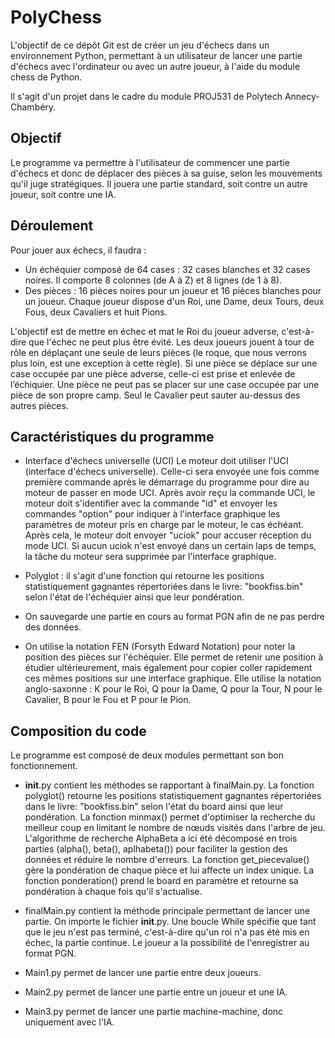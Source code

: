 # PolyChess

L'objectif de ce dépôt Git est de créer un jeu d'échecs dans un environnement Python, permettant à un utilisateur de lancer une partie d'échecs avec l'ordinateur ou avec un autre joueur, à l'aide du module chess de Python.

Il s'agit d'un projet dans le cadre du module PROJ531 de Polytech Annecy-Chambéry.


## Objectif
Le programme va permettre à l'utilisateur de commencer une partie d'échecs et donc de déplacer des pièces à sa guise, selon les mouvements qu'il juge stratégiques. Il jouera une partie standard, soit contre un autre joueur, soit contre une IA.

## Déroulement
Pour jouer aux échecs, il faudra :
- Un échéquier composé de 64 cases : 32 cases blanches et 32 cases noires. Il comporte 8 colonnes (de A à Z) et 8 lignes (de 1 à 8).
- Des pièces : 16 pièces noires pour un joueur et 16 pièces blanches pour un joueur. Chaque joueur dispose d'un Roi, une Dame, deux Tours, deux Fous, deux Cavaliers et huit Pions.

L'objectif est de mettre en échec et mat le Roi du joueur adverse, c'est-à-dire que l'échec ne peut plus être évité. Les deux joueurs jouent à tour de rôle en déplaçant une seule de leurs pièces  (le roque, que nous verrons plus loin, est une exception à cette règle). Si une pièce se déplace sur une case occupée par une pièce adverse, celle-ci est prise et enlevée de l’échiquier. Une pièce ne peut pas se placer sur une case occupée par une pièce de son propre camp. Seul le Cavalier peut sauter au-dessus des autres pièces.

## Caractéristiques du programme

- Interface d'échecs universelle (UCI)
Le moteur doit utiliser l'UCI (interface d'échecs universelle). Celle-ci sera envoyée une fois comme première commande après le démarrage du programme pour dire au moteur de passer en mode UCI. Après avoir reçu la commande UCI, le moteur doit s'identifier avec la commande "id" et envoyer les commandes "option" pour indiquer à l'interface graphique les paramètres de moteur pris en charge par le moteur, le cas échéant. Après cela, le moteur doit envoyer "uciok" pour accuser réception du mode UCI. Si aucun uciok n'est envoyé dans un certain laps de temps, la tâche du moteur sera supprimée par l'interface graphique.

- Polyglot : il s'agit d'une fonction qui retourne les positions statistiquement gagnantes répertoriées dans le livre: "bookfiss.bin" selon l'état de l'échéquier ainsi que leur pondération.

- On sauvegarde  une partie en cours au format PGN afin de ne pas perdre des données.

- On utilise la notation FEN (Forsyth Edward Notation) pour noter la position des pièces sur l'échéquier. Elle permet de retenir une position à étudier ultérieurement, mais également pour copier coller rapidement ces mêmes positions sur une interface graphique. Elle utilise la notation anglo-saxonne : K pour le Roi, Q pour la Dame, Q pour la Tour, N pour le Cavalier, B pour le Fou et P pour le Pion.

## Composition du code
Le programme est composé de deux modules permettant son bon fonctionnement.

- __init__.py contient les méthodes se rapportant à finalMain.py.
La fonction polyglot() retourne les positions statistiquement gagnantes répertoriées dans le livre: "bookfiss.bin" selon l'état du board ainsi que leur pondération.
La fonction minmax() permet d'optimiser la recherche du meilleur coup en limitant le nombre de nœuds visités dans l'arbre de jeu. 
L'algorithme de recherche AlphaBeta a ici été décomposé en trois parties (alpha(), beta(), aplhabeta()) pour faciliter la gestion des données et réduire le nombre d'erreurs.
La fonction get_piecevalue() gère la pondération de chaque pièce et lui affecte un index unique.
La fonction ponderation() prend le board en paramètre et retourne sa pondération à chaque fois qu'il s'actualise.

- finalMain.py contient la méthode principale permettant de lancer une partie.
On importe le fichier __init__.py.
Une boucle While spécifie que tant que le jeu n'est pas terminé, c'est-à-dire qu'un roi n'a pas été mis en échec, la partie continue. Le joueur a la possibilité de l'enregistrer au format PGN. 

- Main1.py permet de lancer une partie entre deux joueurs.

- Main2.py permet de lancer une partie entre un joueur et une IA.

- Main3.py permet de lancer une partie machine-machine, donc uniquement avec l'IA.





